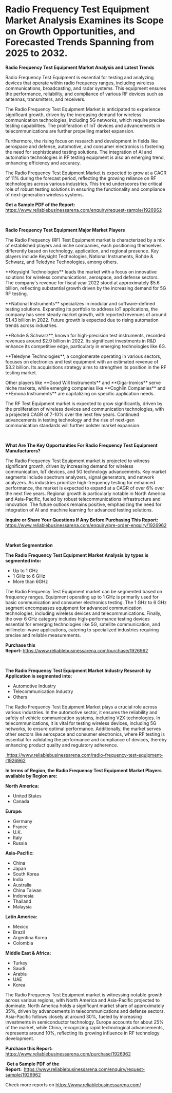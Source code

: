 <p><h1>Radio Frequency Test Equipment Market Analysis Examines its Scope on Growth Opportunities, and Forecasted Trends Spanning from 2025 to 2032.</h1></p><p><strong>Radio Frequency Test Equipment Market Analysis and Latest Trends</strong></p>
<p><p>Radio Frequency Test Equipment is essential for testing and analyzing devices that operate within radio frequency ranges, including wireless communications, broadcasting, and radar systems. This equipment ensures the performance, reliability, and compliance of various RF devices such as antennas, transmitters, and receivers. </p><p>The Radio Frequency Test Equipment Market is anticipated to experience significant growth, driven by the increasing demand for wireless communication technologies, including 5G networks, which require precise testing capabilities. The proliferation of IoT devices and advancements in telecommunications are further propelling market expansion. </p><p>Furthermore, the rising focus on research and development in fields like aerospace and defense, automotive, and consumer electronics is fostering the need for sophisticated testing solutions. The integration of AI and automation technologies in RF testing equipment is also an emerging trend, enhancing efficiency and accuracy.</p><p>The Radio Frequency Test Equipment Market is expected to grow at a CAGR of 11% during the forecast period, reflecting the growing reliance on RF technologies across various industries. This trend underscores the critical role of robust testing solutions in ensuring the functionality and compliance of next-generation wireless systems.</p></p>
<p><strong>Get a Sample PDF of the Report:&nbsp;</strong> <a href="https://www.reliablebusinessarena.com/enquiry/request-sample/1926962?utm_campaign=2397&utm_medium=2&utm_source=Github&utm_content=ia&utm_term=28022025&utm_id=radio-frequency-test-equipment">https://www.reliablebusinessarena.com/enquiry/request-sample/1926962</a></p>
<p>&nbsp;</p>
<p><strong>Radio Frequency Test Equipment Major Market Players</strong></p>
<p><p>The Radio Frequency (RF) Test Equipment market is characterized by a mix of established players and niche companies, each positioning themselves differently based on technology, application, and regional presence. Key players include Keysight Technologies, National Instruments, Rohde & Schwarz, and Teledyne Technologies, among others.</p><p>**Keysight Technologies** leads the market with a focus on innovative solutions for wireless communications, aerospace, and defense sectors. The company's revenue for fiscal year 2022 stood at approximately $5.6 billion, reflecting substantial growth driven by the increasing demand for 5G RF testing.</p><p>**National Instruments** specializes in modular and software-defined testing solutions. Expanding its portfolio to address IoT applications, the company has seen steady market growth, with reported revenues of around $1.43 billion in 2022. Future growth is expected due to rising automation trends across industries.</p><p>**Rohde & Schwarz**, known for high-precision test instruments, recorded revenues around $2.9 billion in 2022. Its significant investments in R&D enhance its competitive edge, particularly in emerging technologies like 6G.</p><p>**Teledyne Technologies**, a conglomerate operating in various sectors, focuses on electronics and test equipment with an estimated revenue of $3.2 billion. Its acquisitions strategy aims to strengthen its position in the RF testing market.</p><p>Other players like **Good Will Instruments** and **Giga-tronics** serve niche markets, while emerging companies like **Coghlin Companies** and **Emona Instruments** are capitalizing on specific application needs.</p><p>The RF Test Equipment market is expected to grow significantly, driven by the proliferation of wireless devices and communication technologies, with a projected CAGR of 7-10% over the next few years. Continued advancements in testing technology and the rise of next-gen communication standards will further bolster market expansion.</p></p>
<p>&nbsp;</p>
<p><strong>What Are The Key Opportunities For Radio Frequency Test Equipment Manufacturers?</strong></p>
<p><p>The Radio Frequency Test Equipment market is projected to witness significant growth, driven by increasing demand for wireless communication, IoT devices, and 5G technology advancements. Key market segments include spectrum analyzers, signal generators, and network analyzers. As industries prioritize high-frequency testing for enhanced performance, the market is expected to expand at a CAGR of over 6% over the next five years. Regional growth is particularly notable in North America and Asia-Pacific, fueled by robust telecommunications infrastructure and innovation. The future outlook remains positive, emphasizing the need for integration of AI and machine learning for advanced testing solutions.</p></p>
<p><strong>Inquire or Share Your Questions If Any Before Purchasing This Report:</strong> <a href="https://www.reliablebusinessarena.com/enquiry/pre-order-enquiry/1926962?utm_campaign=2397&utm_medium=2&utm_source=Github&utm_content=ia&utm_term=28022025&utm_id=radio-frequency-test-equipment">https://www.reliablebusinessarena.com/enquiry/pre-order-enquiry/1926962</a></p>
<p>&nbsp;</p>
<p><strong>Market Segmentation</strong></p>
<p><strong>The Radio Frequency Test Equipment Market Analysis by types is segmented into:</strong></p>
<p><ul><li>Up to 1 GHz</li><li>1 GHz to 6 GHz</li><li>More than 6GHz</li></ul></p>
<p><p>The Radio Frequency Test Equipment market can be segmented based on frequency ranges. Equipment operating up to 1 GHz is primarily used for basic communication and consumer electronics testing. The 1 GHz to 6 GHz segment encompasses equipment for advanced communication technologies, including wireless devices and telecommunications. Finally, the over 6 GHz category includes high-performance testing devices essential for emerging technologies like 5G, satellite communication, and millimeter-wave applications, catering to specialized industries requiring precise and reliable measurements.</p></p>
<p><strong>Purchase this Report:&nbsp;</strong><a href="https://www.reliablebusinessarena.com/purchase/1926962?utm_campaign=2397&utm_medium=2&utm_source=Github&utm_content=ia&utm_term=28022025&utm_id=radio-frequency-test-equipment">https://www.reliablebusinessarena.com/purchase/1926962</a></p>
<p>&nbsp;</p>
<p><strong>The Radio Frequency Test Equipment Market Industry Research by Application is segmented into:</strong></p>
<p><ul><li>Automotive Industry</li><li>Telecommunication Industry</li><li>Others</li></ul></p>
<p><p>The Radio Frequency Test Equipment Market plays a crucial role across various industries. In the automotive sector, it ensures the reliability and safety of vehicle communication systems, including V2X technologies. In telecommunications, it is vital for testing wireless devices, including 5G networks, to ensure optimal performance. Additionally, the market serves other sectors like aerospace and consumer electronics, where RF testing is essential for validating the performance and compliance of devices, thereby enhancing product quality and regulatory adherence.</p></p>
<p><a href="https://www.reliablebusinessarena.com/radio-frequency-test-equipment-r1926962?utm_campaign=2397&utm_medium=2&utm_source=Github&utm_content=ia&utm_term=28022025&utm_id=radio-frequency-test-equipment">&nbsp;https://www.reliablebusinessarena.com/radio-frequency-test-equipment-r1926962</a></p>
<p><strong>In terms of Region, the Radio Frequency Test Equipment Market Players available by Region are:</strong></p>
<p>
    <p> <strong> North America: </strong>
        <ul>
            <li>United States</li>
            <li>Canada</li>
        </ul>
        </p> 
    <p> <strong> Europe: </strong>
        <ul>
            <li>Germany</li>
            <li>France</li>
            <li>U.K.</li>
            <li>Italy</li>
            <li>Russia</li>
        </ul>
        </p> 
    <p> <strong> Asia-Pacific: </strong>
        <ul>
            <li>China</li>
            <li>Japan</li>
            <li>South Korea</li>
            <li>India</li>
            <li>Australia</li>
            <li>China Taiwan</li>
            <li>Indonesia</li>
            <li>Thailand</li>
            <li>Malaysia</li>
        </ul>
        </p> 
    <p> <strong> Latin America: </strong>
        <ul>
            <li>Mexico</li>
            <li>Brazil</li>
            <li>Argentina Korea</li>
            <li>Colombia</li>
        </ul>
        </p> 
    <p> <strong> Middle East & Africa: </strong>
        <ul>
            <li>Turkey</li>
            <li>Saudi</li>
            <li>Arabia</li>
            <li>UAE</li>
            <li>Korea</li>
        </ul>
    </p>
    </p>
<p><p>The Radio Frequency Test Equipment market is witnessing notable growth across various regions, with North America and Asia-Pacific projected to dominate. North America holds a significant market share of approximately 35%, driven by advancements in telecommunications and defense sectors. Asia-Pacific follows closely at around 30%, fueled by increasing investments in semiconductor technology. Europe accounts for about 25% of the market, while China, recognizing rapid technological advancements, represents around 10%, reflecting its growing influence in RF technology development.</p></p>
<p><strong>Purchase this Report: </strong><a href="https://www.reliablebusinessarena.com/purchase/1926962?utm_campaign=2397&utm_medium=2&utm_source=Github&utm_content=ia&utm_term=28022025&utm_id=radio-frequency-test-equipment">https://www.reliablebusinessarena.com/purchase/1926962</a></p>
<p>&nbsp;<strong>Get a Sample PDF of the Report:&nbsp;&nbsp;</strong><a href="https://www.reliablebusinessarena.com/enquiry/request-sample/1926962?utm_campaign=2397&utm_medium=2&utm_source=Github&utm_content=ia&utm_term=28022025&utm_id=radio-frequency-test-equipment">https://www.reliablebusinessarena.com/enquiry/request-sample/1926962</a></p>
<p><strong></strong></p>
<p>Check more reports on <a href="https://www.reliablebusinessarena.com/?utm_campaign=2397&utm_medium=2&utm_source=Github&utm_content=ia&utm_term=28022025&utm_id=radio-frequency-test-equipment">https://www.reliablebusinessarena.com/</a></p>